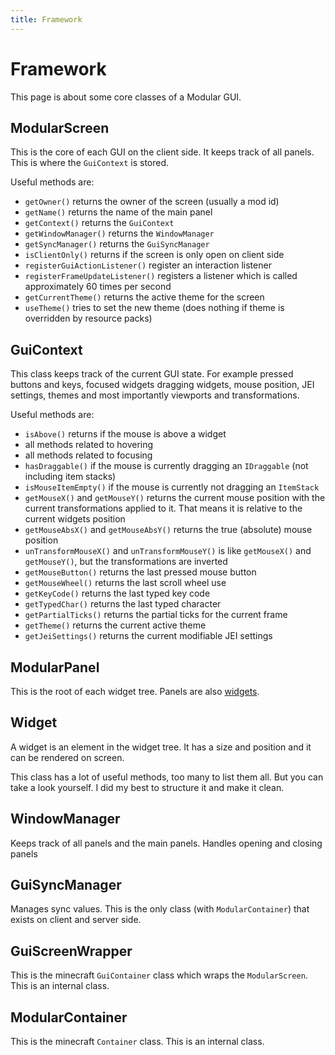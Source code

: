 ```yaml
---
title: Framework
---
```


# Framework

This page is about some core classes of a Modular GUI.

## ModularScreen

This is the core of each GUI on the client side. It keeps track of all panels.
This is where the `GuiContext` is stored.

Useful methods are:

- `getOwner()` returns the owner of the screen (usually a mod id)
- `getName()` returns the name of the main panel
- `getContext()` returns the `GuiContext`
- `getWindowManager()` returns the `WindowManager`
- `getSyncManager()` returns the `GuiSyncManager`
- `isClientOnly()` returns if the screen is only open on client side
- `registerGuiActionListener()` register an interaction listener
- `registerFrameUpdateListener()` registers a listener which is called approximately 60 times per second
- `getCurrentTheme()` returns the active theme for the screen
- `useTheme()` tries to set the new theme (does nothing if theme is overridden by resource packs)

## GuiContext

This class keeps track of the current GUI state. For example pressed buttons and keys, focused widgets
dragging widgets, mouse position, JEI settings, themes and most importantly viewports and transformations.

Useful methods are:

- `isAbove()` returns if the mouse is above a widget
- all methods related to hovering
- all methods related to focusing
- `hasDraggable()` if the mouse is currently dragging an `IDraggable` (not including item stacks)
- `isMouseItemEmpty()` if the mouse is currently not dragging an `ItemStack`
- `getMouseX()` and `getMouseY()` returns the current mouse position with the current transformations applied to it.
  That
  means it is relative to the current widgets position
- `getMouseAbsX()` and `getMouseAbsY()` returns the true (absolute) mouse position
- `unTransformMouseX()` and `unTransformMouseY()` is like `getMouseX()` and `getMouseY()`, but the transformations are
  inverted
- `getMouseButton()` returns the last pressed mouse button
- `getMouseWheel()` returns the last scroll wheel use
- `getKeyCode()` returns the last typed key code
- `getTypedChar()` returns the last typed character
- `getPartialTicks()` returns the partial ticks for the current frame
- `getTheme()` returns the current active theme
- `getJeiSettings()` returns the current modifiable JEI settings

## ModularPanel

This is the root of each widget tree. Panels are also [widgets](#widget).

## Widget

A widget is an element in the widget tree. It has a size and position and it can be rendered on screen.

This class has a lot of useful methods, too many to list them all. But you can take a look yourself. I did my best
to structure it and make it clean.

## WindowManager

Keeps track of all panels and the main panels. Handles opening and closing panels

## GuiSyncManager

Manages sync values. This is the only class (with `ModularContainer`) that exists on client and server side.

## GuiScreenWrapper

This is the minecraft `GuiContainer` class which wraps the `ModularScreen`. This is an internal class.

## ModularContainer

This is the minecraft `Container` class. This is an internal class.
